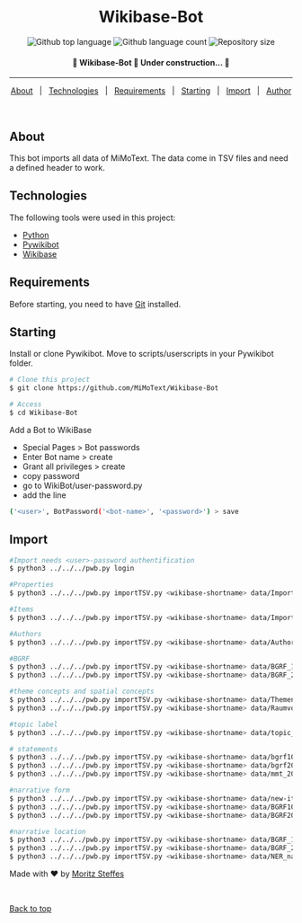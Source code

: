 <div align="center" id="top"> 
  <!--<img src="./.github/app.gif" alt="Wikibase-Bot" />-->

  &#xa0;

  <!-- <a href="https://userscripts.netlify.app">Demo</a> -->
</div>

<h1 align="center">Wikibase-Bot</h1>

<p align="center">
  <img alt="Github top language" src="https://img.shields.io/github/languages/top/MiMoText/Wikibase-Bot?color=56BEB8">

  <img alt="Github language count" src="https://img.shields.io/github/languages/count/MiMoText/Wikibase-Bot?color=56BEB8">

  <img alt="Repository size" src="https://img.shields.io/github/repo-size/MiMoText/Wikibase-Bot?color=56BEB8">

  <!-- <img alt="License" src="https://img.shields.io/github/license/MiMoText/Wikibase-Bot?color=56BEB8"> -->

  <!-- <img alt="Github issues" src="https://img.shields.io/github/issues/MiMoText/Wikibase-Bot?color=56BEB8" /> -->

  <!-- <img alt="Github forks" src="https://img.shields.io/github/forks/MiMoText/Wikibase-Bot?color=56BEB8" /> -->

  <!-- <img alt="Github stars" src="https://img.shields.io/github/stars/MiMoText/Wikibase-Bot?color=56BEB8" /> -->
</p>

<!-- Status -->

<h4 align="center"> 
	🚧  Wikibase-Bot 🚀 Under construction...  🚧
</h4> 

<hr>

<p align="center">
  <a href="#user-content-about">About</a> &#xa0; | &#xa0; 
  <!--<a href="#sparkles-features">Features</a> &#xa0; | &#xa0;-->
  <a href="#user-content-technologies">Technologies</a> &#xa0; | &#xa0;
  <a href="#user-content-requirements">Requirements</a> &#xa0; | &#xa0;
  <a href="#user-content-starting">Starting</a> &#xa0; | &#xa0;
  <a href="#user-content-import">Import</a> &#xa0; | &#xa0;
  <!--<a href="#memo-license">License</a> &#xa0; | &#xa0;-->
  <a href="https://github.com/MiMoText" target="_blank">Author</a>
</p>

<br>

## About ##

This bot imports all data of MiMoText. 
The data come in TSV files and need a defined header to work.

## Technologies ##

The following tools were used in this project:

- [Python](https://www.python.org/)
- [Pywikibot](https://www.mediawiki.org/wiki/Manual:Pywikibot/de)
- [Wikibase](https://wikiba.se/)

## Requirements ##

Before starting, you need to have [Git](https://git-scm.com) installed.

## Starting ##

Install or clone Pywikibot.
Move to scripts/userscripts in your Pywikibot folder.

```bash
# Clone this project
$ git clone https://github.com/MiMoText/Wikibase-Bot

# Access
$ cd Wikibase-Bot

```
Add a Bot to WikiBase
- Special Pages > Bot passwords
- Enter Bot name > create
- Grant all privileges > create
- copy password
- go to WikiBot/user-password.py 
- add the line 

```bash
('<user>', BotPassword('<bot-name>', '<password>') > save
```

## Import ##

```bash
#Import needs <user>-password authentification
$ python3 ../../../pwb.py login

#Properties
$ python3 ../../../pwb.py importTSV.py <wikibase-shortname> data/ImportProperties.tsv <sparql-endpoint>

#Items
$ python3 ../../../pwb.py importTSV.py <wikibase-shortname> data/ImportItems.tsv <sparql-endpoint>

#Authors
$ python3 ../../../pwb.py importTSV.py <wikibase-shortname> data/Authors.tsv <sparql-endpoint>

#BGRF
$ python3 ../../../pwb.py importTSV.py <wikibase-shortname> data/BGRF_100.tsv <sparql-endpoint>
$ python3 ../../../pwb.py importTSV.py <wikibase-shortname> data/BGRF_2000-100.tsv <sparql-endpoint>

#theme concepts and spatial concepts
$ python3 ../../../pwb.py importTSV.py <wikibase-shortname> data/Themenvokabular.tsv <sparql-endpoint>
$ python3 ../../../pwb.py importTSV.py <wikibase-shortname> data/Raumvokabular.tsv <sparql-endpoint>

#topic label 
$ python3 ../../../pwb.py importTSV.py <wikibase-shortname> data/topic_label.tsv <sparql-endpoint>

# statements
$ python3 ../../../pwb.py importTSV.py <wikibase-shortname> data/bgrf100_about_statements.tsv <sparql-endpoint>
$ python3 ../../../pwb.py importTSV.py <wikibase-shortname> data/bgrf2000-100_about_statements.tsv <sparql-endpoint>
$ python3 ../../../pwb.py importTSV.py <wikibase-shortname> data/mmt_2020-11-19_11-38_statements.tsv <sparql-endpoint>

#narrative form
$ python3 ../../../pwb.py importTSV.py <wikibase-shortname> data/new-items_narrative_form.tsv <sparql-endpoint>
$ python3 ../../../pwb.py importTSV.py <wikibase-shortname> data/BGRF100_narrative_form_edit.tsv <sparql-endpoint>
$ python3 ../../../pwb.py importTSV.py <wikibase-shortname> data/BGRF2000-100_narrative_form_edit.tsv <sparql-endpoint>

#narrative location
$ python3 ../../../pwb.py importTSV.py <wikibase-shortname> data/BGRF_100_narrative-location_reconciled.tsv <sparql-endpoint>
$ python3 ../../../pwb.py importTSV.py <wikibase-shortname> data/BGRF_2000-100_narrative-location.tsv <sparql-endpoint>
$ python3 ../../../pwb.py importTSV.py <wikibase-shortname> data/NER_narrative-loc.tsv <sparql-endpoint>
```



<!-- ## :memo: License ##

This project is under license from MIT. For more details, see the [LICENSE](LICENSE.md) file. -->


Made with :heart: by <a href="https://github.com/Most24" target="_blank">Moritz Steffes</a>

&#xa0;

<a href="#top">Back to top</a>
